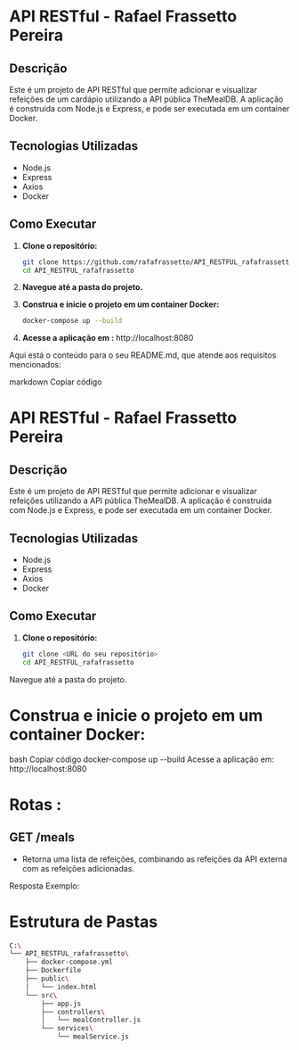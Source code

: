 # API RESTful - Rafael Frassetto Pereira

## Descrição

Este é um projeto de API RESTful que permite adicionar e visualizar refeições de um cardápio utilizando a API pública TheMealDB. A aplicação é construída com Node.js e Express, e pode ser executada em um container Docker.

## Tecnologias Utilizadas

- Node.js
- Express
- Axios
- Docker

## Como Executar

1. **Clone o repositório:**
   ```bash
   git clone https://github.com/rafafrassetto/API_RESTFUL_rafafrassetto.git
   cd API_RESTFUL_rafafrassetto

2. **Navegue até a pasta do projeto.**

3. **Construa e inicie o projeto em um container Docker:**
   ```bash
   docker-compose up --build

4. **Acesse a aplicação em :**  http://localhost:8080


Aqui está o conteúdo para o seu README.md, que atende aos requisitos mencionados:

markdown
Copiar código
# API RESTful - Rafael Frassetto Pereira

## Descrição

Este é um projeto de API RESTful que permite adicionar e visualizar refeições utilizando a API pública TheMealDB. A aplicação é construída com Node.js e Express, e pode ser executada em um container Docker.

## Tecnologias Utilizadas

- Node.js
- Express
- Axios
- Docker

## Como Executar

1. **Clone o repositório:**
   ```bash
   git clone <URL do seu repositório>
   cd API_RESTFUL_rafafrassetto
Navegue até a pasta do projeto.

# Construa e inicie o projeto em um container Docker:

bash
Copiar código
docker-compose up --build
Acesse a aplicação em: http://localhost:8080



# Rotas :

## GET /meals

- Retorna uma lista de refeições, combinando as refeições da API externa com as refeições adicionadas.


Resposta Exemplo:




# Estrutura de Pastas

```bash
C:\
└── API_RESTFUL_rafafrassetto\
    ├── docker-compose.yml
    ├── Dockerfile
    ├── public\
    │   └── index.html
    └── src\
        ├── app.js
        ├── controllers\
        │   └── mealController.js
        └── services\
            └── mealService.js


